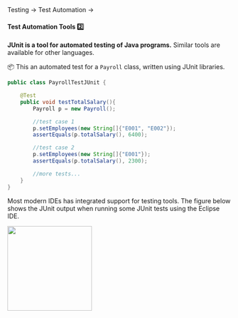 <link rel="stylesheet" href="{{baseUrl}}/css/textbook.css">

<div class="website-content">

<div id="path">Testing &rarr; Test Automation &rarr;</div>

<div id="title">

#### Test Automation Tools :two:

</div>

<div id="body">

**JUnit is a tool for automated testing of Java programs.** Similar tools are available for other languages.

<tip-box> 

:package: This an automated test for a `Payroll` class, written using JUnit libraries.

```java
public class PayrollTestJUnit {

    @Test
    public void testTotalSalary(){
        Payroll p = new Payroll();

        //test case 1
        p.setEmployees(new String[]{"E001", "E002"});
        assertEquals(p.totalSalary(), 6400);

        //test case 2
        p.setEmployees(new String[]{"E001"});
        assertEquals(p.totalSalary(), 2300);

        //more tests...
    }
}
```
</tip-box>

Most modern IDEs has integrated support for testing tools. The figure below shows the JUnit output when running some JUnit tests using the Eclipse IDE.

<img src="{{baseUrl}}/testing/testAutomation/tools/images/junit.png" height="190" />
<p/>

</div>

<div id="extras">
<div>

</div>
